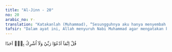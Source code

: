```yaml
---
title: "Al-Jinn - 20"
no: 20
arabic_no: ٢٠
translation: "Katakanlah (Muhammad), “Sesungguhnya aku hanya menyembah Tuhanku dan aku tidak mempersekutukan sesuatu pun dengan-Nya.” "
tafsir: "Dalam ayat ini, Allah menyuruh Nabi Muhammad agar mengatakan kepada orang-orang yang memusuhinya bahwa beliau hanya menyembah Allah dan tidak mempersekutukan-Nya dengan suatu apa pun. Hal yang demikian itu bukanlah suatu yang luar biasa dan bukan pula suatu yang harus dibenci, sehingga mereka beramai-ramai memusuhinya."
---
```


قُلْ اِنَّمَآ اَدْعُوْا رَبِّيْ وَلَآ اُشْرِكُ بِهٖٓ اَحَدًا 
